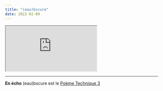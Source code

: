 ```yaml
---
title: "(eau)bscure"
date: 2022-02-09
---
```



<iframe src="https://ia801502.us.archive.org/29/items/eaubscure/%28eau%29bscure.mp4" webkitallowfullscreen="true" mozallowfullscreen="true" allow="autoplay" allowfullscreen></iframe>

---- 

**En écho** (eau)bscure est le [Poème Technique 3](https://blank.blue/textes-videos/#po%c3%a8mes-techniques)